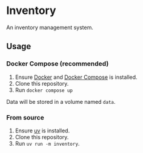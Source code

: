 # Inventory

An inventory management system.

## Usage

### Docker Compose (recommended)

1. Ensure [Docker](https://docker.com/) and [Docker Compose](https://docs.docker.com/compose/) is installed.
2. Clone this repository.
3. Run `docker compose up`

Data will be stored in a volume named `data`.

### From source

1. Ensure [uv](https://docs.astral.sh/uv/) is installed.
2. Clone this repository.
3. Run `uv run -m inventory`.
